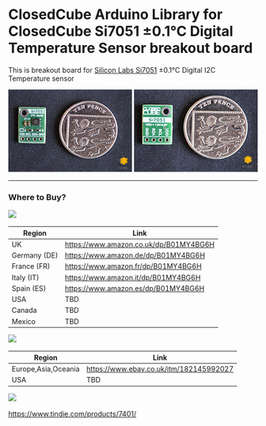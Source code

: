 ClosedCube Arduino Library for
ClosedCube Si7051 ±0.1°C Digital Temperature Sensor breakout board 
=================================================================

This is breakout board for [Silicon Labs Si7051](http://www.silabs.com/products/sensors/temperature-sensors/Pages/si705x-temperature-sensors.aspx) ±0.1°C Digital I2C Temperature sensor 


[![](https://github.com/closedcube/ClosedCube_Si7051_Arduino/blob/master/images/B001_SI7051_Pic1.jpg)](https://www.tindie.com/stores/closedcube/)
[![](https://github.com/closedcube/ClosedCube_Si7051_Arduino/blob/master/images/B001_SI7051_Pic2.jpg)](https://www.tindie.com/stores/closedcube/)

----------

### Where to Buy?

[![](http://images.closedcube.uk/logo/github/amazon.png)](https://www.amazon.co.uk/dp/B01MY4BG6H)

| Region  | Link |
| ------------- | ------------- |
| UK | https://www.amazon.co.uk/dp/B01MY4BG6H |
| Germany (DE) | https://www.amazon.de/dp/B01MY4BG6H |
| France (FR) | https://www.amazon.fr/dp/B01MY4BG6H |
| Italy (IT) | https://www.amazon.it/dp/B01MY4BG6H |
| Spain (ES) | https://www.amazon.es/dp/B01MY4BG6H |
| USA | TBD |
| Canada | TBD |
| Mexico | TBD |


[![](http://images.closedcube.uk/logo/github/ebay.gif)](http://www.ebay.co.uk/itm/182877251201)

| Region  | Link |
| ------------- | ------------- |
| Europe,Asia,Oceania | https://www.ebay.co.uk/itm/182145992027  |
| USA  | TBD |


[![](http://images.closedcube.uk/logo/github/tindie.png)](https://www.tindie.com/stores/closedcube/)

https://www.tindie.com/products/7401/

